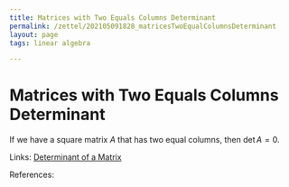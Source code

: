 ```yaml
---
title: Matrices with Two Equals Columns Determinant
permalink: /zettel/202105091828_matricesTwoEqualColumnsDeterminant
layout: page
tags: linear algebra

---
```

# Matrices with Two Equals Columns Determinant

If we have a square matrix $A$ that has two equal columns, then $\textrm{det} \, A = 0$.

Links: [Determinant of a Matrix](202105091818_determinantMatrix)

References: 

